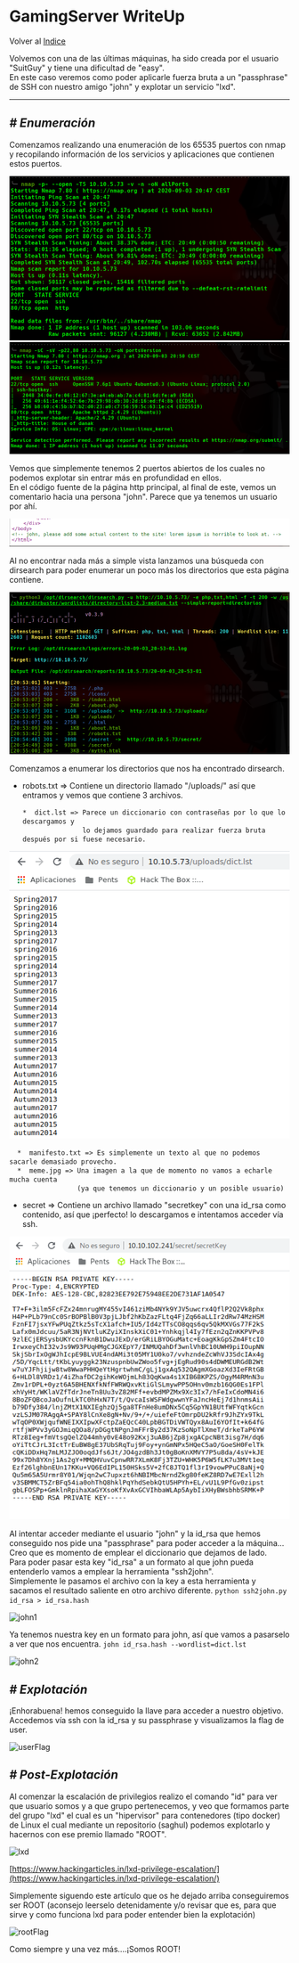 # GamingServer WriteUp
Volver al [Indice](README.md)

Volvemos con una de las últimas máquinas, ha sido creada por el usuario "SuitGuy" y tiene una dificultad de "easy".  
En este caso veremos como poder aplicarle fuerza bruta a un "passphrase" de SSH con nuestro amigo "john" y explotar un servicio "lxd".

----------------------------------------------------------------------------------------------------------------------------------------------------------------------
## *# Enumeración*
Comenzamos realizando una enumeración de los 65535 puertos con nmap y recopilando información de los servicios y aplicaciones que contienen estos puertos.

![nmap1](images/gamingServer/nmap1.png)
![nmap2](images/gamingServer/nmap2.png)

Vemos que simplemente tenemos 2 puertos abiertos de los cuales no podemos explotar sin entrar más en profundidad en ellos.  
En el código fuente de la página http principal, al final de este, vemos un comentario hacia una persona "john". Parece que ya tenemos un usuario por ahí.  

![user](images/gamingServer/user.png)

Al no encontrar nada más a simple vista lanzamos una búsqueda con dirsearch para poder enumerar un poco más los directorios que esta página contiene.

![dirsearch](images/gamingServer/dirsearch.png)

Comenzamos a enumerar los directorios que nos ha encontrado dirsearch.
* robots.txt => Contiene un directorio llamado "/uploads/" así que entramos y vemos que contiene 3 archivos.

      *  dict.lst => Parece un diccionario con contraseñas por lo que lo descargamos y 
                     lo dejamos guardado para realizar fuerza bruta después por si fuese necesario.

![diccionario](images/gamingServer/dict.png)
 
      *  manifesto.txt => Es simplemente un texto al que no podemos sacarle demasiado provecho.
      *  meme.jpg => Una imagen a la que de momento no vamos a echarle mucha cuenta 
                     (ya que tenemos un diccionario y un posible usuario)
* secret => Contiene un archivo llamado "secretkey" con una id_rsa como contenido, así que ¡perfecto! lo descargamos e intentamos acceder vía ssh.

![id_rsa](images/gamingServer/id_rsa.png)

Al intentar acceder mediante el usuario "john" y la id_rsa que hemos conseguido nos pide una "passphrase" para poder acceder a la máquina... Creo que es momento de emplear el diccionario que dejamos de lado.  
Para poder pasar esta key "id_rsa" a un formato al que john pueda entenderlo vamos a emplear la herramienta "ssh2john".  
Simplemente le pasamos el archivo con la key a esta herramienta y sacamos el resultado saliente en otro archivo diferente.
``` python ssh2john.py id_rsa > id_rsa.hash ```

![john1](images/gamingServer/john1.png)

Ya tenemos nuestra key en un formato para john, así que vamos a pasarselo a ver que nos encuentra.
``` john id_rsa.hash --wordlist=dict.lst ```

![john2](images/gamingServer/john2.png)

## *# Explotación*
¡Enhorabuena! hemos conseguido la llave para acceder a nuestro objetivo. Accedemos vía ssh con la id_rsa y su passphrase y visualizamos la flag de user.

![userFlag](images/gamingServer/userFlag.png)

## *# Post-Explotación*
Al comenzar la escalación de privilegios realizo el comando "id" para ver que usuario somos y a que grupo pertenecemos, y veo que formamos parte del grupo "lxd" el cual es un "hipervisor" para contenedores (tipo docker) de Linux el cual mediante un repositorio (saghul) podemos explotarlo y hacernos con ese premio llamado "ROOT".

![lxd](images/gamingServer/idLXD.png)

[https://www.hackingarticles.in/lxd-privilege-escalation/](https://www.hackingarticles.in/lxd-privilege-escalation/)

Simplemente siguendo este artículo que os he dejado arriba conseguiremos ser ROOT (aconsejo leerselo detenidamente y/o revisar que es, para que sirve y como funciona lxd para poder entender bien la explotación)

![rootFlag](images/gamingServer/rootFlag.png)

Como siempre y una vez más....¡Somos ROOT!
